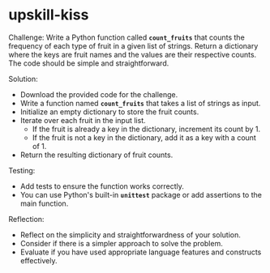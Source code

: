 # upskill-kiss

Challenge: Write a Python function called **`count_fruits`** that counts the frequency of each type of fruit in a given list of strings. Return a dictionary where the keys are fruit names and the values are their respective counts. The code should be simple and straightforward.

Solution:

- Download the provided code for the challenge.
- Write a function named **`count_fruits`** that takes a list of strings as input.
- Initialize an empty dictionary to store the fruit counts.
- Iterate over each fruit in the input list.
  - If the fruit is already a key in the dictionary, increment its count by 1.
  - If the fruit is not a key in the dictionary, add it as a key with a count of 1.
- Return the resulting dictionary of fruit counts.

Testing:

- Add tests to ensure the function works correctly.
- You can use Python's built-in **`unittest`** package or add assertions to the main function.

Reflection:

- Reflect on the simplicity and straightforwardness of your solution.
- Consider if there is a simpler approach to solve the problem.
- Evaluate if you have used appropriate language features and constructs effectively.

